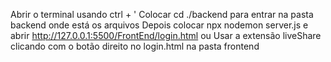 Abrir o terminal usando ctrl + '
Colocar cd ./backend para entrar na pasta backend onde está os arquivos
Depois colocar npx nodemon server.js
e abrir http://127.0.0.1:5500/FrontEnd/login.html ou Usar a extensão liveShare clicando com o botão direito no login.html na pasta frontend

